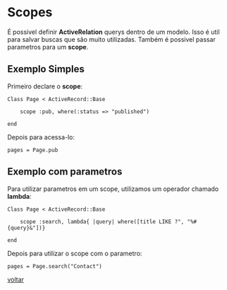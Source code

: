 # Scopes

É possivel definir **ActiveRelation** querys dentro de um modelo. Isso é util para salvar buscas que são muito utilizadas. Também é possivel passar parametros para um **scope**.

## Exemplo Simples

Primeiro declare o **scope**:

	Class Page < ActiveRecord::Base
	
		scope :pub, where(:status => "published")
	
	end

 Depois para acessa-lo:

```pages = Page.pub```

## Exemplo com parametros

Para utilizar parametros em um scope, utilizamos um operador chamado **lambda**:

	Class Page < ActiveRecord::Base
	
		scope :search, lambda{ |query| where([title LIKE ?", "%#{query}&"])}
	
	end

Depois para utilizar o scope com o parametro:

```pages = Page.search("Contact")```

<a class="btn btn-mini" href="readme.md">voltar</a>